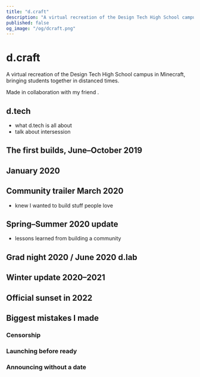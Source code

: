 ```yaml
---
title: "d.craft"
description: "A virtual recreation of the Design Tech High School campus in Minecraft, bringing students together in distanced times."
published: false
og_image: "/og/dcraft.png"
---
```


# d.craft

A virtual recreation of the Design Tech High School campus in Minecraft, bringing students together in distanced times.

Made in collaboration with my friend <Author name="Joss Ettrick" avatar="/avatars/joss.jpg" link="https://jossettrick.com" />.

<Spacer size={16} />

<GalleryCard
  src="/og/dcraft.png"
  alt="A screenshot of d.craft, facing the Design Tech High School front entrance"
/>

## d.tech

- what d.tech is all about
- talk about intersession

## The first builds, June–October 2019

## January 2020

## Community trailer March 2020

- knew I wanted to build stuff people love

## Spring–Summer 2020 update

- lessons learned from building a community

## Grad night 2020 / June 2020 d.lab

## Winter update 2020–2021

## Official sunset in 2022

## Biggest mistakes I made

### Censorship

### Launching before ready

### Announcing without a date
